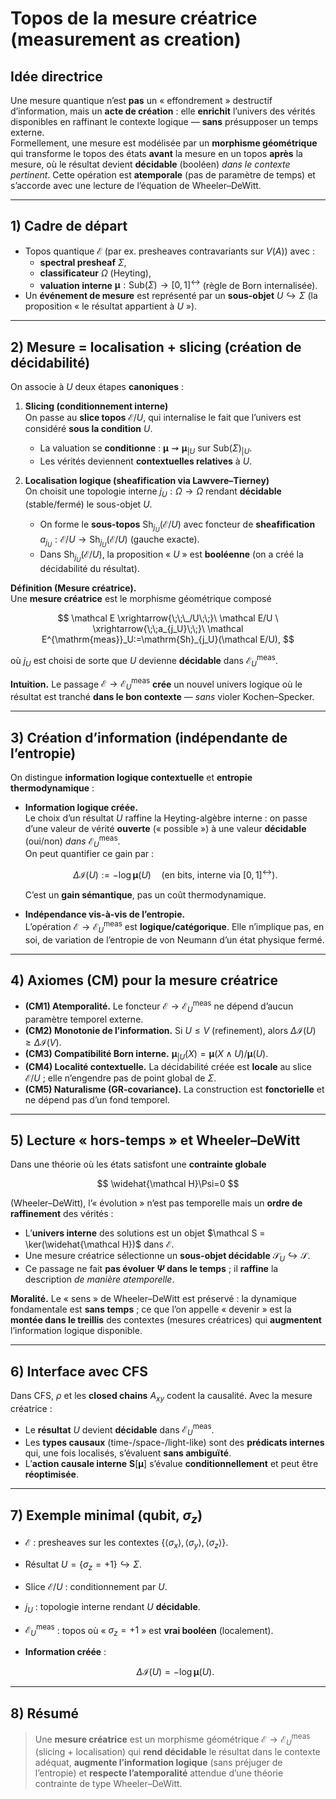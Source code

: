 # Topos de la mesure créatrice (measurement as creation)

## Idée directrice
Une mesure quantique n’est **pas** un « effondrement » destructif d’information, mais un **acte de création** : elle **enrichit** l’univers des vérités disponibles en raffinant le contexte logique — **sans** présupposer un temps externe.  
Formellement, une mesure est modélisée par un **morphisme géométrique** qui transforme le topos des états **avant** la mesure en un topos **après** la mesure, où le résultat devient **décidable** (booléen) *dans le contexte pertinent*. Cette opération est **atemporale** (pas de paramètre de temps) et s’accorde avec une lecture de l’équation de Wheeler–DeWitt.

---

## 1) Cadre de départ
- Topos quantique $\mathcal E$ (par ex. presheaves contravariants sur $V(A)$) avec :
  - **spectral presheaf** $\Sigma$,
  - **classificateur** $\Omega$ (Heyting),
  - **valuation interne** $\boldsymbol\mu:\mathrm{Sub}(\Sigma)\to [0,1]^{\leftrightarrow}$ (règle de Born internalisée).
- Un **événement de mesure** est représenté par un **sous-objet** $U \hookrightarrow \Sigma$ (la proposition « le résultat appartient à $U$ »).

---

## 2) Mesure = localisation + slicing (création de décidabilité)
On associe à $U$ deux étapes **canoniques** :

1. **Slicing (conditionnement interne)**  
   On passe au **slice topos** $\mathcal E/U$, qui internalise le fait que l’univers est considéré **sous la condition** $U$.  
   - La valuation se **conditionne** : $\boldsymbol\mu \rightsquigarrow \boldsymbol\mu_{|U}$ sur $\mathrm{Sub}(\Sigma)_{|U}$.  
   - Les vérités deviennent **contextuelles relatives** à $U$.

2. **Localisation logique (sheafification via Lawvere–Tierney)**  
   On choisit une topologie interne $j_U:\Omega\to\Omega$ rendant **décidable** (stable/fermé) le sous-objet $U$.  
   - On forme le **sous-topos** $\mathrm{Sh}_{j_U}(\mathcal E/U)$ avec foncteur de **sheafification** $a_{j_U}:\mathcal E/U\to \mathrm{Sh}_{j_U}(\mathcal E/U)$ (gauche exacte).  
   - Dans $\mathrm{Sh}_{j_U}(\mathcal E/U)$, la proposition « $U$ » est **booléenne** (on a créé la décidabilité du résultat).

**Définition (Mesure créatrice).**  
Une **mesure créatrice** est le morphisme géométrique composé

$$
\mathcal E \xrightarrow{\;\;\_/U\;\;}\ \mathcal E/U
\ \xrightarrow{\;\;a_{j_U}\;\;}\ \mathcal E^{\mathrm{meas}}_U:=\mathrm{Sh}_{j_U}(\mathcal E/U),
$$

où $j_U$ est choisi de sorte que $U$ devienne **décidable** dans $\mathcal E^{\mathrm{meas}}_U$.

**Intuition.** Le passage $\mathcal E \to \mathcal E^{\mathrm{meas}}_U$ **crée** un nouvel univers logique où le résultat est tranché **dans le bon contexte** — *sans* violer Kochen–Specker.

---

## 3) Création d’information (indépendante de l’entropie)
On distingue **information logique contextuelle** et **entropie thermodynamique** :

- **Information logique créée.**  
  Le choix d’un résultat $U$ raffine la Heyting-algèbre interne : on passe d’une valeur de vérité **ouverte** (« possible ») à une valeur **décidable** (oui/non) *dans* $\mathcal E^{\mathrm{meas}}_U$.  
  On peut quantifier ce gain par :

  $$
  \Delta \mathcal I(U)
  := -\log \boldsymbol\mu(U)
  \quad\text{(en bits, interne via }[0,1]^{\leftrightarrow}\text{)}.
  $$

  C’est un **gain sémantique**, pas un coût thermodynamique.

- **Indépendance vis-à-vis de l’entropie.**  
  L’opération $\mathcal E \to \mathcal E^{\mathrm{meas}}_U$ est **logique/catégorique**. Elle n’implique pas, en soi, de variation de l’entropie de von Neumann d’un état physique fermé.

---

## 4) Axiomes (CM) pour la mesure créatrice
- **(CM1) Atemporalité.** Le foncteur $\mathcal E \to \mathcal E^{\mathrm{meas}}_U$ ne dépend d’aucun paramètre temporel externe.  
- **(CM2) Monotonie de l’information.** Si $U \le V$ (refinement), alors $\Delta \mathcal I(U) \ge \Delta \mathcal I(V)$.  
- **(CM3) Compatibilité Born interne.** $\boldsymbol\mu_{|U}(X)=\boldsymbol\mu(X\wedge U)/\boldsymbol\mu(U)$.  
- **(CM4) Localité contextuelle.** La décidabilité créée est **locale** au slice $\mathcal E/U$ ; elle n’engendre pas de point global de $\Sigma$.  
- **(CM5) Naturalisme (GR-covariance).** La construction est **fonctorielle** et ne dépend pas d’un fond temporel.

---

## 5) Lecture « hors-temps » et Wheeler–DeWitt
Dans une théorie où les états satisfont une **contrainte globale** 

$$
\widehat{\mathcal H}\Psi=0
$$

(Wheeler–DeWitt), l’« évolution » n’est pas temporelle mais un **ordre de raffinement** des vérités :

- L’**univers interne** des solutions est un objet $\mathcal S = \ker(\widehat{\mathcal H})$ dans $\mathcal E$.  
- Une mesure créatrice sélectionne un **sous-objet décidable** $\mathcal S_U \hookrightarrow \mathcal S$.  
- Ce passage ne fait **pas évoluer $\Psi$ dans le temps** ; il **raffine** la description *de manière atemporelle*.  

**Moralité.** Le « sens » de Wheeler–DeWitt est préservé : la dynamique fondamentale est **sans temps** ; ce que l’on appelle « devenir » est la **montée dans le treillis** des contextes (mesures créatrices) qui **augmentent** l’information logique disponible.

---

## 6) Interface avec CFS
Dans CFS, $\rho$ et les **closed chains** $A_{xy}$ codent la causalité. Avec la mesure créatrice :

- Le **résultat** $U$ devient **décidable** dans $\mathcal E^{\mathrm{meas}}_U$.  
- Les **types causaux** (time-/space-/light-like) sont des **prédicats internes** qui, une fois localisés, s’évaluent **sans ambiguïté**.  
- L’**action causale interne** $\mathbf S[\boldsymbol\mu]$ s’évalue **conditionnellement** et peut être **réoptimisée**.

---

## 7) Exemple minimal (qubit, $\sigma_z$)
- $\mathcal E$ : presheaves sur les contextes $\{\langle\sigma_x\rangle,\langle\sigma_y\rangle,\langle\sigma_z\rangle\}$.  
- Résultat $U= \{\sigma_z=+1\}\hookrightarrow \Sigma$.  
- Slice $\mathcal E/U$ : conditionnement par $U$.  
- $j_U$ : topologie interne rendant $U$ **décidable**.  
- $\mathcal E^{\mathrm{meas}}_U$ : topos où « $\sigma_z=+1$ » est **vrai booléen** (localement).  
- **Information créée** : 

  $$
  \Delta \mathcal I(U) = -\log \boldsymbol\mu(U).
  $$

---

## 8) Résumé
> Une **mesure créatrice** est un morphisme géométrique $\mathcal E\to\mathcal E^{\mathrm{meas}}_U$ (slicing + localisation) qui **rend décidable** le résultat dans le contexte adéquat, **augmente l’information logique** (sans préjuger de l’entropie) et **respecte l’atemporalité** attendue d’une théorie contrainte de type Wheeler–DeWitt.

